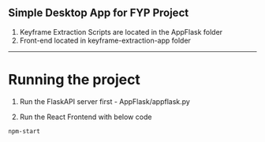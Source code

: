 ## Simple Desktop App for FYP Project

1. Keyframe Extraction Scripts are located in the AppFlask folder
2. Front-end located in keyframe-extraction-app folder

---
# Running the project

1. Run the FlaskAPI server first - AppFlask/appflask.py

2. Run the React Frontend with below code

```
npm-start
```
